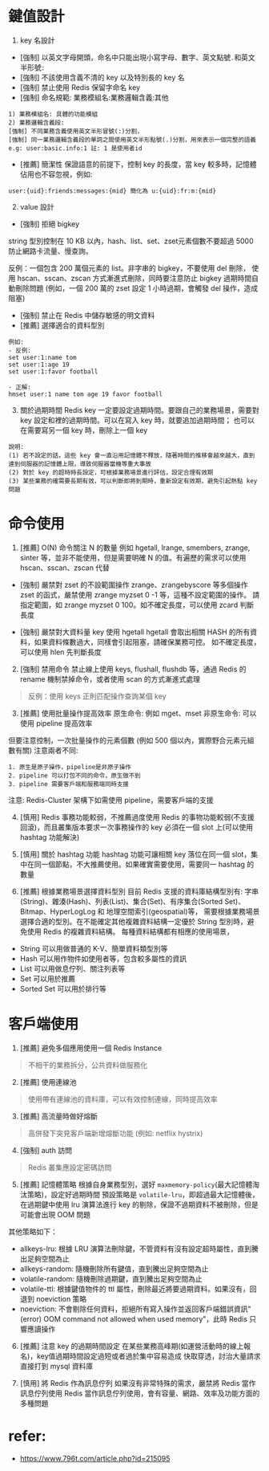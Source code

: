 # 鍵值設計
1. key 名設計
- [強制] 以英文字母開頭，命名中只能出現小寫字母、數字、英文點號`.`和英文半形號`:`
- [強制] 不該使用含義不清的 key 以及特別長的 key 名
- [強制] 禁止使用 Redis 保留字命名 key
- [強制] 命名規範: 業務模組名:業務邏輯含義:其他
```
1) 業務模組名: 具體的功能模組
2) 業務邏輯含義段:
[強制] 不同業務含義使用英文半形冒號(:)分割，
[強制] 同一業務邏輯含義段的單詞之間使用英文半形點號(.)分割，用來表示一個完整的語義
e.g: user:basic.info:1 註: 1 是使用者id
```
- [推薦] 簡潔性
保證語意的前提下，控制 key 的長度，當 key 較多時，記憶體佔用也不容忽視，例如:
```
user:{uid}:friends:messages:{mid} 簡化為 u:{uid}:fr:m:{mid}
```

2. value 設計
- [強制] 拒絕 bigkey

string 型別控制在 10 KB 以內，hash、list、set、zset元素個數不要超過 5000
防止網路卡流量、慢查詢。

反例：一個包含 200 萬個元素的 list。非字串的 bigkey，不要使用 del 刪除，
使用 hscan、sscan、zscan 方式漸進式刪除，同時要注意防止 bigkey 過期時間自動刪除問題
(例如，一個 200 萬的 zset 設定 1 小時過期，會觸發 del 操作，造成阻塞)

- [強制] 禁止在 Redis 中儲存敏感的明文資料
- [推薦] 選擇適合的資料型別
```
例如:
- 反例:
set user:1:name tom
set user:1:age 19
set user:1:favor football

- 正解:
hmset user:1 name tom age 19 favor football
```

3. 關於過期時間
Redis key 一定要設定過期時間。要跟自己的業務場景，需要對 key 設定和裡的過期時間。可以在寫入 key 時，就要追加過期時間；
也可以在需要寫另一個 key 時，刪除上一個 key
```
說明:
(1) 若不設定的話，這些 key 會一直沿用記憶體不釋放，隨著時間的推移會越來越大，直到達到伺服器的記憶體上限，導致伺服器當機等重大事故
(2) 對於 key 的超時時長設定，可根據業務場景進行評估，設定合理有效期
(3) 某些業務的確需要長期有效，可以判斷即將到期時，重新設定有效期，避免引起熱點 key 問題
```

# 命令使用
1. [推薦] O(N) 命令關注 N 的數量
例如 hgetall, lrange, smembers, zrange, sinter 等，並非不能使用，但是需要明確 N 的值。有遍歷的需求可以使用 hscan、sscan、zscan 代替

- [強制] 嚴禁對 zset 的不設範圍操作
zrange、zrangebyscore 等多個操作 zset 的函式，嚴禁使用 zrange myzset 0 -1 等，這種不設定範圍的操作。
請指定範圍，如 zrange myzset 0 100。如不確定長度，可以使用 zcard 判斷長度

- [強制] 嚴禁對大資料量 key 使用 hgetall
hgetall 會取出相關 HASH 的所有資料，如果資料條數過大，同樣會引起阻塞，請確保業務可控。
如不確定長度，可以使用 hlen 先判斷長度

2. [強制] 禁用命令
禁止線上使用 keys, flushall, flushdb 等，通過 Redis 的 rename 機制禁掉命令，或者使用 scan 的方式漸進式處理
> 反例：使用 keys 正則匹配操作查詢某個 key

3. [推薦] 使用批量操作提高效率
原生命令: 例如 mget、mset
非原生命令: 可以使用 pipeline 提高效率

但要注意控制，一次批量操作的元素個數 (例如 500 個以內，實際野合元素元組數有關)
注意兩者不同:
```
1. 原生是原子操作，pipeline是非原子操作
2. pipeline 可以打包不同的命令，原生做不到
3. pipeline 需要客戶端和服務端同時支援
```

注意: Redis-Cluster 架構下如需使用 pipeline，需要客戶端的支援

4. [慎用] Redis 事務功能較弱，不推薦過度使用
Redis 的事物功能較弱(不支援回滾)，而且叢集版本要求一次事務操作的 key 必須在一個 slot 上(可以使用 hashtag 功能解決)

5. [慎用] 關於 hashtag 功能
hashtag 功能可讓相關 key 落位在同一個 slot，集中在同一個節點，不大推薦使用。如果確實需要使用，需要同一 hashtag 的數量

6. [推薦] 根據業務場景選擇資料型別
目前 Redis 支援的資料庫結構型別有: 字串(String)、雜湊(Hash)、列表(List)、集合(Set)、有序集合(Sorted Set)、Bitmap、HyperLogLog 和 地理空間索引(geospatial)等，
需要根據業務場景選擇合適的型別。在不能確定其他複雜資料結構一定優於 String 型別時，避免使用 Redis 的複雜資料結構。
每種資料結構都有相應的使用場景，
- String 可以用做普通的 K-V、簡單資料類型別等
- Hash 可以用作物件如使用者等，包含較多屬性的資訊
- List 可以用做息佇列、關注列表等
- Set 可以用於推薦
- Sorted Set 可以用於排行等


# 客戶端使用
1. [推薦] 避免多個應用使用一個 Redis Instance
> 不相干的業務拆分，公共資料做服務化

2. [推薦] 使用連線池
> 使用帶有連線池的資料庫，可以有效控制連線，同時提高效率

3. [推薦] 高流量時做好熔斷
> 高併發下突見客戶端新增熔斷功能 (例如: netflix hystrix)

4. [強制] auth 訪問
> Redis 叢集應設定密碼訪問

5. [推薦] 記憶體策略
根據自身業務型別，選好 `maxmemory-policy`(最大記憶體淘汰策略)，設定好過期時間
預設策略是 `volatile-lru`，即超過最大記憶體後，在過期鍵中使用 lru 演算法進行 key 的剔除，保證不過期資料不被刪除，但是可能會出現 OOM 問題

其他策略如下：
- allkeys-lru: 根據 LRU 演算法刪除鍵，不管資料有沒有設定超時屬性，直到騰出足夠空間為止
- allkeys-random: 隨機刪除所有鍵值，直到騰出足夠空間為止
- volatile-random: 隨機刪除過期鍵，直到騰出足夠空間為止
- volatile-ttl: 根據鍵值物件的 ttl 屬性，刪除最近將要過期資料。如果沒有，回退到 noeviction 策略
- noeviction: 不會剔除任何資料，拒絕所有寫入操作並返回客戶端錯誤資訊"(error) OOM command not allowed when used memory"，此時 Redis 只響應讀操作

6. [推薦] 注意 key 的過期時間設定
在某些業務高峰期(如運營活動時的線上報名)，key值過期時間設定過短或者過於集中容易造成 快取穿透，討治大量請求直接打到 mysql 資料庫

7. [慎用] 將 Redis 作為訊息佇列
如果沒有非常特殊的需求，嚴禁將 Redis 當作訊息佇列使用
Redis 當作訊息佇列使用，會有容量、網路、效率及功能方面的多種問題

# refer:
- https://www.796t.com/article.php?id=215095
